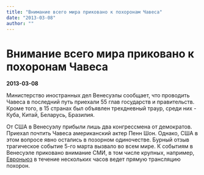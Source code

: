 ```yaml
---
title: "Внимание всего мира приковано к похоронам Чавеса"
date: "2013-03-08"
author: ""
---
```


# Внимание всего мира приковано к похоронам Чавеса

**2013-03-08** 

Министерство иностранных дел Венесуэлы сообщает, что проводить Чавеса в последний путь приехали 55 глав государств и правительств. Кроме того, в 15 странах был объявлен трехдневный траур, среди них - Куба, Китай, Беларусь, Бразилия.

От США в Венесуэлу прибыли лишь два конгрессмена от демократов. Приехал почтить Чавеса американский актер Пенн Шон. Однако, США в этом вопросе явно остались в позорном одиночестве. Бурный отзыв трагическое событие 5-го марта вызвало во всем мире. К событиям в Венесуэле приковано внимание СМИ, в том числе крупных, например, [Евроньюз](http://de.euronews.com/2013/03/07/staatstrauer-in-venezuela) в течение нескольких часов ведет прямую трансляцию похорон.